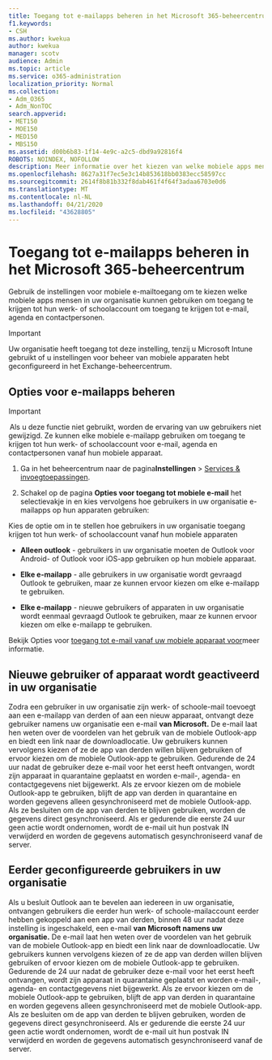 ```yaml
---
title: Toegang tot e-mailapps beheren in het Microsoft 365-beheercentrum
f1.keywords:
- CSH
ms.author: kwekua
author: kwekua
manager: scotv
audience: Admin
ms.topic: article
ms.service: o365-administration
localization_priority: Normal
ms.collection:
- Adm_O365
- Adm_NonTOC
search.appverid:
- MET150
- MOE150
- MED150
- MBS150
ms.assetid: d00b6b83-1f14-4e9c-a2c5-dbd9a92816f4
ROBOTS: NOINDEX, NOFOLLOW
description: Meer informatie over het kiezen van welke mobiele apps mensen kunnen gebruiken om toegang te krijgen tot e-mail, agenda en contactpersonen.
ms.openlocfilehash: 8627a31f7ec5e3c14b853618bb0383ecc58597cc
ms.sourcegitcommit: 2614f8b81b332f8dab461f4f64f3adaa6703e0d6
ms.translationtype: MT
ms.contentlocale: nl-NL
ms.lasthandoff: 04/21/2020
ms.locfileid: "43628805"
---
```

# <a name="manage-email-app-access-in-the-microsoft-365-admin-center"></a>Toegang tot e-mailapps beheren in het Microsoft 365-beheercentrum

Gebruik de instellingen voor mobiele e-mailtoegang om te kiezen welke mobiele apps mensen in uw organisatie kunnen gebruiken om toegang te krijgen tot hun werk- of schoolaccount om toegang te krijgen tot e-mail, agenda en contactpersonen.
  
> [!IMPORTANT]
> Uw organisatie heeft toegang tot deze instelling, tenzij u Microsoft Intune gebruikt of u instellingen voor beheer van mobiele apparaten hebt geconfigureerd in het Exchange-beheercentrum. 
  
## <a name="manage-email-app-options"></a>Opties voor e-mailapps beheren

> [!IMPORTANT]
>  Als u deze functie niet gebruikt, worden de ervaring van uw gebruikers niet gewijzigd. Ze kunnen elke mobiele e-mailapp gebruiken om toegang te krijgen tot hun werk- of schoolaccount voor e-mail, agenda en contactpersonen vanaf hun mobiele apparaat. 
    
1. Ga in het beheercentrum naar de pagina**Instellingen** \> <a href="https://go.microsoft.com/fwlink/p/?linkid=2053743" target="_blank">Services &amp; invoegtoepassingen</a>. 

2. Schakel op de pagina **Opties voor toegang tot mobiele e-mail** het selectievakje in en kies vervolgens hoe gebruikers in uw organisatie e-mailapps op hun apparaten gebruiken:
  
Kies de optie om in te stellen hoe gebruikers in uw organisatie toegang krijgen tot hun werk- of schoolaccount vanaf hun mobiele apparaten
  
- **Alleen outlook** - gebruikers in uw organisatie moeten de Outlook voor Android- of Outlook voor iOS-app gebruiken op hun mobiele apparaat. 
    
- **Elke e-mailapp** - alle gebruikers in uw organisatie wordt gevraagd Outlook te gebruiken, maar ze kunnen ervoor kiezen om elke e-mailapp te gebruiken. 
    
- **Elke e-mailapp** - nieuwe gebruikers of apparaten in uw organisatie wordt eenmaal gevraagd Outlook te gebruiken, maar ze kunnen ervoor kiezen om elke e-mailapp te gebruiken. 
    
Bekijk Opties voor [toegang tot e-mail vanaf uw mobiele apparaat voor](access-email-from-a-mobile-device.md)meer informatie.
  
## <a name="new-user-or-device-is-activated-in-your-organization"></a>Nieuwe gebruiker of apparaat wordt geactiveerd in uw organisatie

Zodra een gebruiker in uw organisatie zijn werk- of schoole-mail toevoegt aan een e-mailapp van derden of aan een nieuw apparaat, ontvangt deze gebruiker namens uw organisatie een e-mail **van Microsoft.** De e-mail laat hen weten over de voordelen van het gebruik van de mobiele Outlook-app en biedt een link naar de downloadlocatie. Uw gebruikers kunnen vervolgens kiezen of ze de app van derden willen blijven gebruiken of ervoor kiezen om de mobiele Outlook-app te gebruiken. Gedurende de 24 uur nadat de gebruiker deze e-mail voor het eerst heeft ontvangen, wordt zijn apparaat in quarantaine geplaatst en worden e-mail-, agenda- en contactgegevens niet bijgewerkt. Als ze ervoor kiezen om de mobiele Outlook-app te gebruiken, blijft de app van derden in quarantaine en worden gegevens alleen gesynchroniseerd met de mobiele Outlook-app. Als ze besluiten om de app van derden te blijven gebruiken, worden de gegevens direct gesynchroniseerd. Als er gedurende die eerste 24 uur geen actie wordt ondernomen, wordt de e-mail uit hun postvak IN verwijderd en worden de gegevens automatisch gesynchroniseerd vanaf de server.
  
## <a name="previously-configured-users-in-your-organization"></a>Eerder geconfigureerde gebruikers in uw organisatie

Als u besluit Outlook aan te bevelen aan iedereen in uw organisatie, ontvangen gebruikers die eerder hun werk- of schoole-mailaccount eerder hebben gekoppeld aan een app van derden, binnen 48 uur nadat deze instelling is ingeschakeld, een e-mail **van Microsoft namens uw organisatie.** De e-mail laat hen weten over de voordelen van het gebruik van de mobiele Outlook-app en biedt een link naar de downloadlocatie. Uw gebruikers kunnen vervolgens kiezen of ze de app van derden willen blijven gebruiken of ervoor kiezen om de mobiele Outlook-app te gebruiken. Gedurende de 24 uur nadat de gebruiker deze e-mail voor het eerst heeft ontvangen, wordt zijn apparaat in quarantaine geplaatst en worden e-mail-, agenda- en contactgegevens niet bijgewerkt. Als ze ervoor kiezen om de mobiele Outlook-app te gebruiken, blijft de app van derden in quarantaine en worden gegevens alleen gesynchroniseerd met de mobiele Outlook-app. Als ze besluiten om de app van derden te blijven gebruiken, worden de gegevens direct gesynchroniseerd. Als er gedurende die eerste 24 uur geen actie wordt ondernomen, wordt de e-mail uit hun postvak IN verwijderd en worden de gegevens automatisch gesynchroniseerd vanaf de server. 
  

